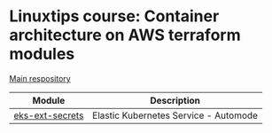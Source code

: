 # Linuxtips course: Container architecture on AWS terraform modules

[Main respository](https://github.com/ssorato/linuxtips-aws-container-architecture)

| Module                                    | Description                            |
|-------------------------------------------|----------------------------------------|
| [eks-ext-secrets](eks-automode/README.md) | Elastic Kubernetes Service - Automode  |
